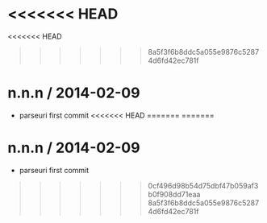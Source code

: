 <<<<<<< HEAD
=======
<<<<<<< HEAD
>>>>>>> 8a5f3f6b8ddc5a055e9876c52874d6fd42ec781f

n.n.n / 2014-02-09
==================

 * parseuri first commit
<<<<<<< HEAD
=======
=======

n.n.n / 2014-02-09
==================

 * parseuri first commit
>>>>>>> 0cf496d98b54d75dbf47b059af3b0f908dd71eaa
>>>>>>> 8a5f3f6b8ddc5a055e9876c52874d6fd42ec781f
